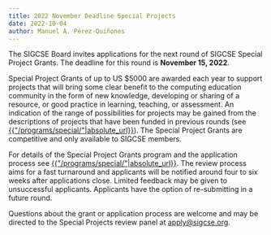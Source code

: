 ```yaml
---
title: 2022 November Deadline Special Projects
date: 2022-10-04
author: Manuel A. Pérez-Quiñones
---
```


The SIGCSE Board invites applications for the next round of SIGCSE Special Project Grants.  The deadline for this round is **November 15, 2022**.

Special Project Grants of up to US $5000 are awarded each year to support projects that will bring some clear benefit to the computing education community in the form of new knowledge, developing or sharing of a resource, or good practice in learning, teaching, or assessment.  An indication of the range of possibilities for projects may be gained from the descriptions of projects that have been funded in previous rounds (see [{{"/programs/special/"|absolute_url}}]({{"/programs/special/"|absolute_url}})). The Special Project Grants are competitive and only available to SIGCSE members.

For details of the Special Project Grants program and the application process see [{{"/programs/special/"|absolute_url}}]({{"/programs/special/"|absolute_url}}). The review process aims for a fast turnaround and applicants will be notified around four to six weeks after applications close. Limited feedback may be given to unsuccessful applicants.  Applicants have the option of re-submitting in a future round.

Questions about the grant or application process are welcome and may be directed to the Special Projects review panel at <apply@sigcse.org>.
    